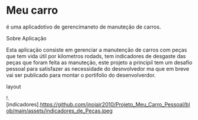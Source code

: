 # Meu carro
é uma aplicadotivo de gerencimaneto de manuteção de carros.

Sobre Aplicação

Esta aplicação consiste em gerenciar a manutenção de carros com peças que tem vida útil por kilometros rodads, tem indicadores de desgaste das peças
que foram feita as manuteção, este projeto a principil tem um desafio pessoal para satisfazer as necessidade do desnvolvedor ma que em breve vai ser 
publicado para montar o portifolio do desenvolverdor.

layout

!.[indicadores].https://github.com/jnojair2010/Projeto_Meu_Carro_Pessoal/blob/main/assets/indicadores_de_Pecas.jpeg
